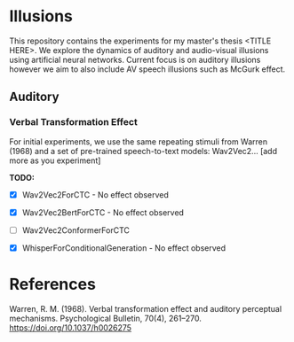 # Illusions
This repository contains the experiments for my master's thesis \<TITLE HERE\>. We explore the dynamics of auditory and audio-visual illusions using artificial neural networks. Current focus is on auditory illusions however we aim to also include AV speech illusions such as McGurk effect.
## Auditory


### Verbal Transformation Effect

For initial experiments, we use the same repeating stimuli from Warren (1968) and a set of pre-trained speech-to-text models: Wav2Vec2... [add more as you experiment] 

**TODO:**
- [x] Wav2Vec2ForCTC - No effect observed
- [x] Wav2Vec2BertForCTC - No effect observed
- [ ] Wav2Vec2ConformerForCTC
- [x] WhisperForConditionalGeneration - No effect observed


# References
Warren, R. M. (1968). Verbal transformation effect and auditory perceptual mechanisms. Psychological Bulletin, 70(4), 261–270. https://doi.org/10.1037/h0026275